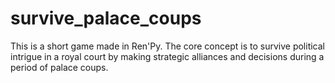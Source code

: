 # survive_palace_coups
This is a short game made in Ren'Py. The core concept is to survive political intrigue in a royal court by making strategic alliances and decisions during a period of palace coups.
